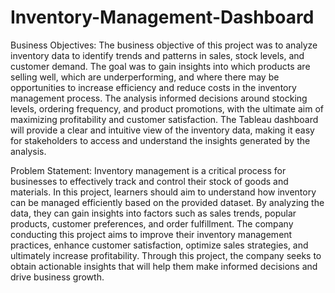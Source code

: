 # Inventory-Management-Dashboard

Business Objectives:
The business objective of this project was to analyze inventory data to identify trends and patterns in sales, stock levels, and customer demand. 
The goal was to gain insights into which products are selling well, which are underperforming, and where there may be opportunities to increase efficiency and reduce costs in the inventory management process. 
The analysis informed decisions around stocking levels, ordering frequency, and product promotions, with the ultimate aim of maximizing profitability and customer satisfaction. 
The Tableau dashboard will provide a clear and intuitive view of the inventory data, making it easy for stakeholders to access and understand the insights generated by the analysis.

Problem Statement:
Inventory management is a critical process for businesses to effectively track and control their stock of goods and materials. In this project, learners should aim to understand how inventory can be managed efficiently based on the provided dataset. By analyzing the data, they can gain insights into factors such as sales trends, popular products, customer preferences, and order fulfillment. The company conducting this project aims to improve their inventory management practices, enhance customer satisfaction, optimize sales strategies, and ultimately increase profitability. Through this project, the company seeks to obtain actionable insights that will help them make informed decisions and drive business growth.
